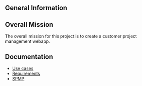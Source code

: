 

## General Information


## Overall Mission

The overall mission for this project is to create a customer project management webapp. 

## Documentation
* [Use cases](https://github.com/JacobAdelstein/IndependentProject/blob/master/Documentation/Independent%20Project%20Use%20Cases.pdf)
* [Requirements](https://github.com/JacobAdelstein/IndependentProject/blob/master/Documentation/Requirementsdoc412.pdf)
* [SPMP](https://github.com/JacobAdelstein/IndependentProject/blob/master/Documentation/spmp.pdf)
